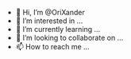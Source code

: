 - 👋 Hi, I’m @OriXander
- 👀 I’m interested in ...
- 🌱 I’m currently learning ...
- 💞️ I’m looking to collaborate on ...
- 📫 How to reach me ...

<!---
OriXander/OriXander is a ✨ special ✨ repository because its `README.md` (this file) appears on your GitHub profile.
You can click the Preview link to take a look at your changes.
--->
